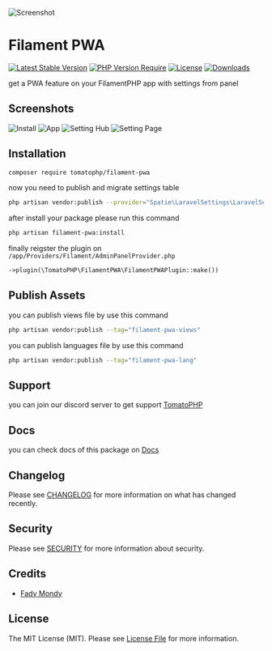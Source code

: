 ![Screenshot](https://raw.githubusercontent.com//tomatophp/filament-pwa/master/arts/3x1io-tomato-pwa.jpg)

# Filament PWA

[![Latest Stable Version](https://poser.pugx.org/tomatophp/filament-pwa/version.svg)](https://packagist.org/packages/tomatophp/filament-pwa)
[![PHP Version Require](http://poser.pugx.org/tomatophp/filament-pwa/require/php)](https://packagist.org/packages/tomatophp/filament-pwa)
[![License](https://poser.pugx.org/tomatophp/filament-pwa/license.svg)](https://packagist.org/packages/tomatophp/filament-pwa)
[![Downloads](https://poser.pugx.org/tomatophp/filament-pwa/d/total.svg)](https://packagist.org/packages/tomatophp/filament-pwa)

get a PWA feature on your FilamentPHP app with settings from panel

## Screenshots

![Install](https://raw.githubusercontent.com/tomatophp/filament-pwa/master/arts/install.png)
![App](https://raw.githubusercontent.com/tomatophp/filament-pwa/master/arts/app.png)
![Setting Hub](https://raw.githubusercontent.com/tomatophp/filament-pwa/master/arts/setting-hub.png)
![Setting Page](https://raw.githubusercontent.com/tomatophp/filament-pwa/master/arts/setting-page.png)

## Installation

```bash
composer require tomatophp/filament-pwa
```

now you need to publish and migrate settings table

```bash
php artisan vendor:publish --provider="Spatie\LaravelSettings\LaravelSettingsServiceProvider" --tag="migrations"
```

after install your package please run this command

```bash
php artisan filament-pwa:install
```

finally reigster the plugin on `/app/Providers/Filament/AdminPanelProvider.php`

```php
->plugin(\TomatoPHP\FilamentPWA\FilamentPWAPlugin::make())
```


## Publish Assets

you can publish views file by use this command

```bash
php artisan vendor:publish --tag="filament-pwa-views"
```

you can publish languages file by use this command

```bash
php artisan vendor:publish --tag="filament-pwa-lang"
```

## Support

you can join our discord server to get support [TomatoPHP](https://discord.gg/vKV9U7gD3c)

## Docs

you can check docs of this package on [Docs](https://docs.tomatophp.com/plugins/filament-pwa)

## Changelog

Please see [CHANGELOG](CHANGELOG.md) for more information on what has changed recently.

## Security

Please see [SECURITY](SECURITY.md) for more information about security.

## Credits

- [Fady Mondy](https://wa.me/+201207860084)

## License

The MIT License (MIT). Please see [License File](LICENSE.md) for more information.
